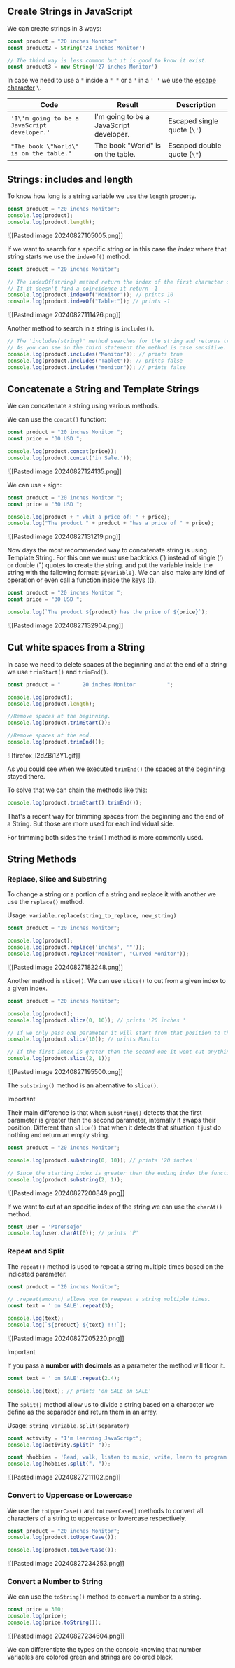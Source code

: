 ## Create Strings in JavaScript

We can create strings in 3 ways:

```js
const product = "20 inches Monitor"
const product2 = String('24 inches Monitor')

// The third way is less common but it is good to know it exist.
const product3 = new String('27 inches Monitor')
```

In case we need to use a `"` inside a `" "` or a `'` in a `' '` we use the [escape character](https://www.tutorialstonight.com/javascript-escape-quotes) `\`.

| Code                                         | Result                                  | Description                 |
| -------------------------------------------- | --------------------------------------- | --------------------------- |
| `'I\'m going to be a JavaScript developer.'` | I'm going to be a JavaScript developer. | Escaped single quote (`\'`) |
| `"The book \"World\" is on the table."`      | The book "World" is on the table.       | Escaped double quote (`\"`) |

## Strings: includes and length

To know how long is a string variable we use the `length` property.

```js
const product = "20 inches Monitor";
console.log(product);
console.log(product.length);
```

![[Pasted image 20240827105005.png]]

If we want to search for a specific string or in this case the *index* where that string starts we use the `indexOf()` method.

```js
const product = "20 inches Monitor";

// The indexOf(string) method return the index of the first character of the string.
// If it doesn't find a coincidence it return -1
console.log(product.indexOf("Monitor")); // prints 10
console.log(product.indexOf("Tablet")); // prints -1
```

![[Pasted image 20240827111426.png]]

Another method to search in a string is `includes()`.

```js
// The 'includes(string)' method searches for the string and returns true if found and false if it isn't found.
// As you can see in the third statement the method is case sensitive.
console.log(product.includes("Monitor")); // prints true
console.log(product.includes("Tablet")); // prints false
console.log(product.includes("monitor")); // prints false

```

## Concatenate a String and Template Strings

We can concatenate a string using various methods.

We can use the `concat()` function:

```js
const product = "20 inches Monitor ";
const price = "30 USD ";

console.log(product.concat(price));
console.log(product.concat('in Sale.'));
```

![[Pasted image 20240827124135.png]]

We can use `+` sign:

```js
const product = "20 inches Monitor ";
const price = "30 USD ";

console.log(product + " whit a price of: " + price);
console.log("The product " + product + "has a price of " + price);
```

![[Pasted image 20240827131219.png]]

Now days the most recommended way to concatenate string is using Template String. For this one we must use backticks (\`) instead of single (') or double (") quotes to create the string. and put the variable inside the string with the fallowing format: `${variable}`. We can also make any kind of operation or even call a function inside the keys ({).

```js
const product = "20 inches Monitor ";
const price = "30 USD ";

console.log(`The product ${product} has the price of ${price}`);
```

![[Pasted image 20240827132904.png]]

## Cut white spaces from a String

In case we need to delete spaces at the beginning and at the end of a string we use `trimStart()` and `trimEnd()`.

```js
const product = "       20 inches Monitor          ";

console.log(product);
console.log(product.length);

//Remove spaces at the beginning.
console.log(product.trimStart());

//Remove spaces at the end.
console.log(product.trimEnd());
```

![[firefox_l2dZBi1ZY1.gif]]

As you could see when we executed `trimEnd()` the spaces at the beginning stayed there.

To solve that we can chain the methods like this:

```js 
console.log(product.trimStart().trimEnd());
```

That's a recent way for trimming spaces from the beginning and the end of a String. But those are more used for each individual side. 

For trimming both sides the `trim()` method is more commonly used.

## String Methods 

### Replace, Slice and Substring

To change a string or a portion of a string and replace it with another we use the `replace()` method.

Usage: `variable.replace(string_to_replace, new_string)`

```js
const product = "20 inches Monitor";

console.log(product);
console.log(product.replace('inches', '"'));
console.log(product.replace("Monitor", "Curved Monitor"));
```

![[Pasted image 20240827182248.png]]

Another method is `slice()`. We can use `slice()` to cut from a given index to a given index.

```js
const product = "20 inches Monitor";

console.log(product);
console.log(product.slice(0, 10)); // prints '20 inches '

// If we only pass one parameter it will start from that position to the end of the string.
console.log(product.slice(10)); // prints Monitor

// If the first intex is grater than the second one it wont cut anything and return an empty string
console.log(product.slice(2, 1));
```

![[Pasted image 20240827195500.png]]

The `substring()` method is an alternative to `slice()`.

>[!important]
>Their main difference is that when `substring()` detects that the first parameter is greater than the second parameter, internally it swaps their position. Different than `slice()` that when it detects that situation it just do nothing and return an empty string.

```js
const product = "20 inches Monitor";

console.log(product.substring(0, 10)); // prints '20 inches '

// Since the starting index is greater than the ending index the function will swap their places and run (1, 2) instead.
console.log(product.substring(2, 1));
```

![[Pasted image 20240827200849.png]]

If we want to cut at an specific index of the string we can use the `charAt()` method.

```js
const user = 'Perensejo'
console.log(user.charAt(0)); // prints 'P'
```

### Repeat and Split

The `repeat()` method is used to repeat a string multiple times based on the indicated parameter.

```js
const product = "20 inches Monitor";

// .repeat(amount) allows you to reapeat a string multiple times.
const text = ' on SALE'.repeat(3);

console.log(text);
console.log(`${product} ${text} !!!`);
```

![[Pasted image 20240827205220.png]]

>[!important]
>If you pass a **number with decimals** as a parameter the method will floor it.
>
>```js
>const text = ' on SALE'.repeat(2.4);
>
>console.log(text); // prints 'on SALE on SALE'
>```

The `split()` method allow us to divide a string based on a character we define as the separador and return them in an array.

Usage: `string_variable.split(separator)`

```js
const activity = "I'm learning JavaScript";
console.log(activity.split(" "));

const hhobbies = 'Read, walk, listen to music, write, learn to program';
console.log(hobbies.split(", "));
```

![[Pasted image 20240827211102.png]]

### Convert to Uppercase or Lowercase

We use the `toUpperCase()` and `toLowerCase()` methods to convert all characters of a string to uppercase or lowercase respectively.

```js
const product = "20 inches Monitor";
console.log(product.toUpperCase());

console.log(product.toLowerCase());
```

![[Pasted image 20240827234253.png]]

### Convert a Number to String

We can use the `toString()` method to convert a number to a string.

```js
const price = 300;
console.log(price);
console.log(price.toString());
```

![[Pasted image 20240827234604.png]]

We can differentiate the types on the console knowing that number variables are colored green and strings are colored black.